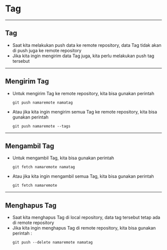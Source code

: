 # Tag

---

## Tag

- Saat kita melakukan push data ke remote repository, data Tag tidak akan di push juga ke remote repository
- Jika kita ingin mengirim data Tag juga, kita perlu melakukan push tag tersebut

---

## Mengirim Tag

- Untuk mengirim Tag ke remote repository, kita bisa gunakan perintah
  ```
  git push namaremote namatag
  ```
- Atau jika kita ingin mengirim semua Tag ke remote repository, kita bisa gunakan perintah
  ```
  git push namaremote --tags
  ```

---

## Mengambil Tag

- Untuk mengambil Tag, kita bisa gunakan perintah
  ```
  git fetch namaremote namatag
  ```
- Atau jika kita ingin mengambil semua Tag, kita bisa gunakan perintah
  ```
  git fetch namaremote
  ```

---

## Menghapus Tag

- Saat kita menghapus Tag di local repository, data tag tersebut tetap ada di remote repository
- Jika kita ingin menghapus Tag di remote repository, kita bisa gunakan perintah :
  ```
  git push --delete namaremote namatag
  ```